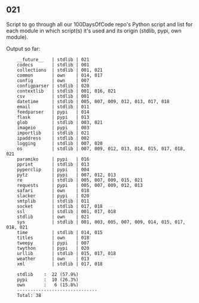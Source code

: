 ## 021

Script to go through all our 100DaysOfCode repo's Python script and list for each module in which script(s) it's used and its origin (stdlib, pypi, own module).

Output so far:

		__future__   | stdlib | 021
		codecs       | stdlib | 001
		collections  | stdlib | 001, 021
		common       | own    | 014, 017
		config       | own    | 007
		configparser | stdlib | 020
		contextlib   | stdlib | 001, 016, 021
		csv          | stdlib | 001
		datetime     | stdlib | 005, 007, 009, 012, 013, 017, 018
		email        | stdlib | 011
		feedparser   | pypi   | 014
		flask        | pypi   | 013
		glob         | stdlib | 003, 021
		imageio      | pypi   | 003
		importlib    | stdlib | 021
		ipaddress    | stdlib | 002
		logging      | stdlib | 007, 020
		os           | stdlib | 007, 009, 012, 013, 014, 015, 017, 018, 021
		paramiko     | pypi   | 016
		pprint       | stdlib | 013
		pyperclip    | pypi   | 004
		pytz         | pypi   | 007, 012, 013
		re           | stdlib | 005, 007, 009, 015, 021
		requests     | pypi   | 005, 007, 009, 012, 013
		safari       | own    | 018
		slacker      | pypi   | 020
		smtplib      | stdlib | 011
		socket       | stdlib | 017, 018
		ssl          | stdlib | 001, 017, 018
		stdlib       | own    | 021
		sys          | stdlib | 001, 003, 005, 007, 009, 014, 015, 017, 018, 021
		time         | stdlib | 014, 015
		titles       | own    | 018
		tweepy       | pypi   | 007
		twython      | pypi   | 020
		urllib       | stdlib | 015, 017, 018
		weather      | own    | 013
		xml          | stdlib | 017, 018

		stdlib    :  22 (57.9%)
		pypi      :  10 (26.3%)
		own       :   6 (15.8%)
		------------------------------
		Total: 38
